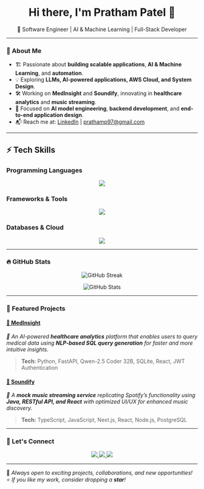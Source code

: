 <h1 align="center">Hi there, I'm Pratham Patel 👋</h1>

<p align="center">
  🚀 Software Engineer | AI & Machine Learning | Full-Stack Developer
</p>

---

### 🌟 About Me
- 🏗 Passionate about **building scalable applications**, **AI & Machine Learning**, and **automation**.
- 💡 Exploring **LLMs, AI-powered applications, AWS Cloud, and System Design**.
- 🛠 Working on **MedInsight** and **Soundify**, innovating in **healthcare analytics** and **music streaming**.
- 🎯 Focused on **AI model engineering**, **backend development**, and **end-to-end application design**.
- 📬 Reach me at: [LinkedIn](https://www.linkedin.com/in/pathup/) | prathamp97@gmail.com

---

## ⚡ Tech Skills

### **Programming Languages**  
<p align="center">
  <img src="https://skillicons.dev/icons?i=python,go,java,ts,js,kotlin,swift,c,bash" />
</p>

### **Frameworks & Tools**  
<p align="center">
  <img src="https://skillicons.dev/icons?i=react,nextjs,nodejs,fastapi,tensorflow,pytorch,docker,kubernetes,githubactions" />
</p>

### **Databases & Cloud**  
<p align="center">
  <img src="https://skillicons.dev/icons?i=postgres,mongodb,mysql,sqlite,firebase,redis,aws,gcp" />
</p>

---

### 🔥 GitHub Stats
<p align="center">
  <img src="https://github-readme-streak-stats.herokuapp.com?user=PPathu&theme=tokyonight&hide_border=true&date_format=M%20j%5B%2C%20Y%5D" alt="GitHub Streak"/>
</p>
<p align="center">
  <img src="https://github-readme-stats.vercel.app/api?username=PPathu&show_icons=true&theme=radical&hide_border=true" alt="GitHub Stats"/>
</p>

---

### 🚀 Featured Projects
#### [🔹 MedInsight](https://github.com/PPathu/MedInsight)  
*🏥 An AI-powered **healthcare analytics** platform that enables users to query medical data using **NLP-based SQL query generation** for faster and more intuitive insights.*  
> **Tech:** Python, FastAPI, Qwen-2.5 Coder 32B, SQLite, React, JWT Authentication  

#### [🔹 Soundify](https://github.com/PPathu/Soundify)  
*🎵 A **mock music streaming service** replicating Spotify’s functionality using **Java, RESTful API, and React** with optimized UI/UX for enhanced music discovery.*  
> **Tech:** TypeScript, JavaScript, Next.js, React, Node.js, PostgreSQL  

---

### 🎯 Let's Connect
<p align="center">
  <a href="https://www.linkedin.com/in/pathup/">
    <img src="https://skillicons.dev/icons?i=linkedin" />
  </a>
  <a href="mailto:prathamp97@gmail.com">
    <img src="https://skillicons.dev/icons?i=gmail" />
  </a>
  <a href="https://github.com/PPathu">
    <img src="https://skillicons.dev/icons?i=github" />
  </a>
</p>

---

🔹 _Always open to exciting projects, collaborations, and new opportunities!_  
⭐ _If you like my work, consider dropping a **star**!_  
